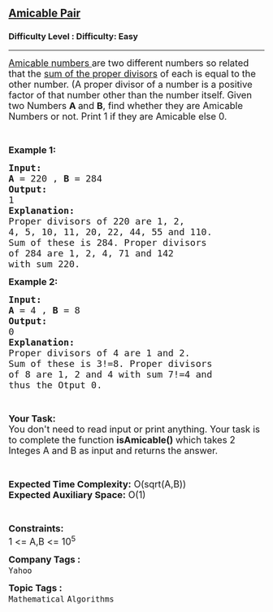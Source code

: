 <h2><a href="https://www.geeksforgeeks.org/problems/amicable-pair0804/1">Amicable Pair</a></h2><h3>Difficulty Level : Difficulty: Easy</h3><hr><div class="problems_problem_content__Xm_eO"><p><span style="font-size:18px"><a href="https://www.geeksforgeeks.org/pairs-amicable-numbers/">Amicable numbers&nbsp;</a>are two different numbers so related that the&nbsp;<a href="https://www.geeksforgeeks.org/sum-of-all-proper-divisors-of-a-natural-number/">sum of the proper divisors</a>&nbsp;of each is equal to the other number. (A proper divisor of a number is a positive factor of that number other than the number itself. Given two Numbers <strong>A </strong>and <strong>B</strong>, find whether they are Amicable Numbers or not. Print 1 if they are Amicable else 0.</span></p>

<p>&nbsp;</p>

<p><span style="font-size:18px"><strong>Example 1:</strong></span></p>

<pre><span style="font-size:18px"><strong>Input:</strong></span>
<span style="font-size:18px"><strong>A </strong>= 220 , <strong>B </strong>= 284</span>
<span style="font-size:18px"><strong>Output:</strong></span>
<span style="font-size:18px">1</span>
<span style="font-size:18px"><strong>Explanation:</strong></span>
<span style="font-size:18px">Proper divisors of 220 are 1, 2,
4, 5, 10, 11, 20, 22, 44, 55 and 110.
Sum of these is 284. Proper divisors
of 284 are 1, 2, 4, 71 and 142
with sum 220.</span></pre>

<p><span style="font-size:18px"><strong>Example 2:</strong></span></p>

<pre><span style="font-size:18px"><strong>Input:</strong></span>
<span style="font-size:18px"><strong>A </strong>= 4 , <strong>B </strong>= 8</span>
<span style="font-size:18px"><strong>Output:</strong></span>
<span style="font-size:18px">0</span>
<span style="font-size:18px"><strong>Explanation:</strong></span>
<span style="font-size:18px">Proper divisors of 4 are 1 and 2.
Sum of these is 3!=8. Proper divisors
of 8 are 1, 2 and 4 with sum 7!=4 and
thus the Otput 0.</span></pre>

<p>&nbsp;</p>

<p><span style="font-size:18px"><strong>Your Task:</strong><br>
You don't need to read input or print anything. Your task is to complete the function <strong>isAmicable()</strong> which takes 2 Integes A and B as input and returns the answer.</span></p>

<p>&nbsp;</p>

<p><span style="font-size:18px"><strong>Expected Time Complexity:</strong> O(sqrt(A,B))<br>
<strong>Expected Auxiliary Space:</strong> O(1)</span></p>

<p>&nbsp;</p>

<p><span style="font-size:18px"><strong>Constraints:</strong></span><br>
<span style="font-size:18px">1 &lt;= A,B &lt;= 10<sup>5</sup></span></p>
</div><p><span style=font-size:18px><strong>Company Tags : </strong><br><code>Yahoo</code>&nbsp;<br><p><span style=font-size:18px><strong>Topic Tags : </strong><br><code>Mathematical</code>&nbsp;<code>Algorithms</code>&nbsp;
